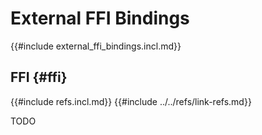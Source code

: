 # External FFI Bindings

{{#include external_ffi_bindings.incl.md}}

## FFI {#ffi}

{{#include refs.incl.md}}
{{#include ../../refs/link-refs.md}}

<div class="hidden">
TODO
</div>

